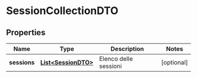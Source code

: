 
# SessionCollectionDTO

## Properties
Name | Type | Description | Notes
------------ | ------------- | ------------- | -------------
**sessions** | [**List&lt;SessionDTO&gt;**](SessionDTO.md) | Elenco delle sessioni |  [optional]



